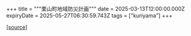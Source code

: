 +++
title = """栗山町地域防災計画"""
date = 2025-03-13T12:00:00.000Z
expiryDate = 2025-05-27T06:30:59.743Z
tags = ["kuriyama"]
+++


[[source]](https://www.town.kuriyama.hokkaido.jp/soshiki/28/989.html)
